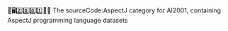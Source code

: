 🧠️🖥️2️⃣️0️⃣️0️⃣️1️⃣️💾️📜️ The sourceCode:AspectJ category for AI2001, containing AspectJ programming language datasets
